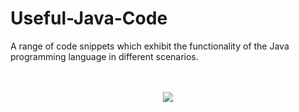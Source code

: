 # Useful-Java-Code

A range of code snippets which exhibit the functionality of the Java programming language in different scenarios.

<p align="center">
  <br>
  <br>
  <img src="http://static.guim.co.uk/sys-images/Media/Pix/pictures/2013/1/14/1358150745448/Java-logo-008.jpg">
</p>

